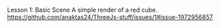 Lesson 1: Basic Scene
A simple render of a red cube. 
<br>
https://github.com/anaktas24/ThreeJs-stuff/issues/1#issue-1972956857
